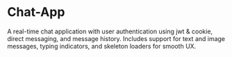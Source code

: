 # Chat-App
A real-time chat application with user authentication using jwt &amp; cookie, direct messaging, and message history. Includes support for text and image messages, typing indicators, and skeleton loaders for smooth UX.
